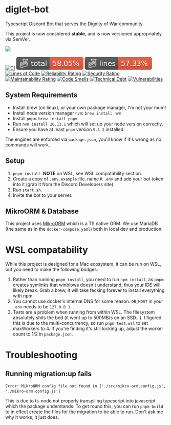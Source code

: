 # diglet-bot
Typescript Discord Bot that serves the Dignity of War community. 

This project is now considered **stable**, and is now versioned appropriately via SemVer.

[![](https://dcbadge.vercel.app/api/server/joindig)](https://discord.gg/joindig)

[![CI](https://github.com/dignityofwar/diglet-bot/actions/workflows/ci.yml/badge.svg)](https://github.com/dignityofwar/diglet-bot/actions/workflows/ci.yml)
![Jest coverage](./badges/coverage-total.svg)
![Lines](./badges/coverage-lines.svg)
[![Lines of Code](https://sonarcloud.io/api/project_badges/measure?project=dignityofwar_diglet-bot&metric=ncloc)](https://sonarcloud.io/summary/new_code?id=dignityofwar_diglet-bot)
[![Reliability Rating](https://sonarcloud.io/api/project_badges/measure?project=dignityofwar_diglet-bot&metric=reliability_rating)](https://sonarcloud.io/summary/new_code?id=dignityofwar_diglet-bot)
[![Security Rating](https://sonarcloud.io/api/project_badges/measure?project=dignityofwar_diglet-bot&metric=security_rating)](https://sonarcloud.io/summary/new_code?id=dignityofwar_diglet-bot)
[![Maintainability Rating](https://sonarcloud.io/api/project_badges/measure?project=dignityofwar_diglet-bot&metric=sqale_rating)](https://sonarcloud.io/summary/new_code?id=dignityofwar_diglet-bot)
[![Code Smells](https://sonarcloud.io/api/project_badges/measure?project=dignityofwar_diglet-bot&metric=code_smells)](https://sonarcloud.io/summary/new_code?id=dignityofwar_diglet-bot)
[![Technical Debt](https://sonarcloud.io/api/project_badges/measure?project=dignityofwar_diglet-bot&metric=sqale_index)](https://sonarcloud.io/summary/new_code?id=dignityofwar_diglet-bot)
[![Vulnerabilities](https://sonarcloud.io/api/project_badges/measure?project=dignityofwar_diglet-bot&metric=vulnerabilities)](https://sonarcloud.io/summary/new_code?id=dignityofwar_diglet-bot)

## System Requirements
- Install brew (on linux), or your own package manager, I'm not your mum!
- Install node version manager `nvm`: `brew install nvm`
- Install `pnpm`: `brew install pnpm`
- Run `nvm install 20.13.1` which will set up your node version correctly.
- Ensure you have at least `pnpm` version `9.1.2` installed.

The engines are enforced via `package.json`, you'll know if it's wrong as no commands will work.

## Setup
1. `pnpm install`. **NOTE** on WSL, see WSL compatability section.
2. Create a copy of `.env.example` file, name it `.env` and add your bot token into it (grab it from the Discord Developers site).
3. Run `start.sh`.
4. Invite the bot to your server.

## MikroORM & Database
This project uses [MikroORM](https://mikro-orm.io/) which is a TS native ORM. We use MariaDB (the same as in the `docker-compose.yaml`) both in local dev and production.

# WSL compatability
While this project is designed for a Mac ecosystem, it can be run on WSL, but you need to make the following bodges:
1. Rather than running `pnpm install`, you need to run `npm install`, as `pnpm` creates symlinks that winblows doesn't understand, thus your IDE will likely break. Grab a brew, it will take fecking forever to install everything with npm.
2. You cannot use docker's internal DNS for some reason. `DB_HOST` in your `.env` needs to be `127.0.0.1`.
3. Tests are a problem when running from within WSL. The filesystem absolutely shits the bed (it went up to 500MB/s on an SSD...). I figured this is due to the multi-concurrency, so run `pnpm test:wsl` to set maxWorkers to 4. If you're finding it's still locking up, adjust the worker count to 1/2 in `package.json`.

# Troubleshooting
## Running migration:up fails
```
Error: MikroORM config file not found in ['./src/mikro-orm.config.js', './mikro-orm.config.js']
```
This is due to ts-node not properly transpiling typescript into javascript which the package understands. To get round this, you can run `pnpm build` to in effect create the files for the migration to be able to run. Don't ask me why it works, it just does.
